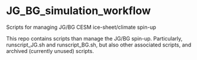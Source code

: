 # JG_BG_simulation_workflow
Scripts for managing JG/BG CESM ice-sheet/climate spin-up

This repo contains scripts than manage the JG/BG spin-up.  Particularly, runscript_JG.sh and runscript_BG.sh, but also other associated scripts, and archived (currently unused) scripts.
